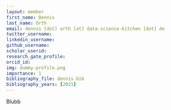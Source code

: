 ```yaml
---
layout: member
first_name: Dennis
last_name: Orth
email: dennis [dot] orth [at] data-science-kitchen [dot] de
twitter_username:
linkedin_username:
github_username:
scholar_userid:
research_gate_profile:
orcid_id:
img: dummy-profile.png
importance: 1
bibliography_file: dennis.bib
bibliography_years: [2021]
---
```


Blubb
	

